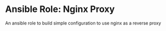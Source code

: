 # Ansible Role: Nginx Proxy

An ansible role to build simple configuration to use nginx as a reverse proxy
